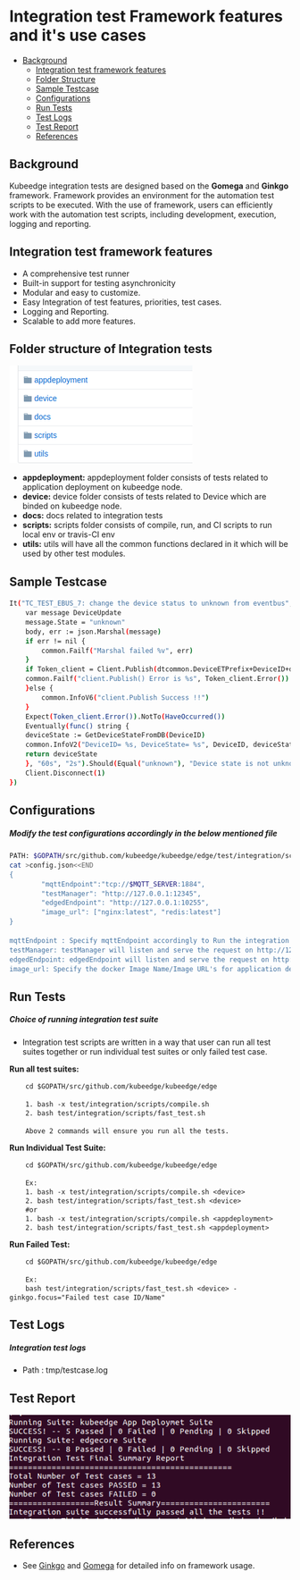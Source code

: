 # Integration test Framework features and it's use cases

- [Background](#Background)
    - [Integration test framework features](#Integration-test-framework-features)
    - [Folder Structure](#Folder-structure-of-Integration-tests)
    - [Sample Testcase](#Sample-Testcase)
    - [Configurations](#Configurations)
    - [Run Tests](#Run-Tests)
    - [Test Logs](#Integration-test-logs)
    - [Test Report](#Test-Report)
    - [References](#References)

## Background
Kubeedge integration tests are designed based on the **Gomega** and **Ginkgo** framework.
Framework provides an environment for the automation test scripts to be executed. With the use of framework, users can efficiently work with the automation test scripts, including development, execution, logging and reporting.

## Integration test framework features
 - A comprehensive test runner
 - Built-in support for testing asynchronicity
 - Modular and easy to customize.
 - Easy Integration of test features, priorities, test cases.
 - Logging and Reporting.
 - Scalable to add more features.

## Folder structure of Integration tests

<img src="./integration_folder_structure.png">

   - **appdeployment:** appdeployment folder consists of tests related to application deployment on kubeedge node.
   - **device:** device folder consists of tests related to Device which are binded on kubeedge node.
   - **docs:** docs related to integration tests
   - **scripts:** scripts folder consists of compile, run, and CI scripts to run local env or travis-CI env
   - **utils:** utils will have all the common functions declared in it which will be used by other test modules.

## Sample Testcase

```bash
It("TC_TEST_EBUS_7: change the device status to unknown from eventbus", func() {
    var message DeviceUpdate
    message.State = "unknown"
    body, err := json.Marshal(message)
    if err != nil {
    	common.Failf("Marshal failed %v", err)
    }
    if Token_client = Client.Publish(dtcommon.DeviceETPrefix+DeviceID+dtcommon.DeviceETStateUpdateSuffix, 0, false, body); Token_client.Wait() && Token_client.Error() != nil {
   	common.Failf("client.Publish() Error is %s", Token_client.Error())
    }else {
    	common.InfoV6("client.Publish Success !!")
    }
    Expect(Token_client.Error()).NotTo(HaveOccurred())
    Eventually(func() string {
    deviceState := GetDeviceStateFromDB(DeviceID)
    common.InfoV2("DeviceID= %s, DeviceState= %s", DeviceID, deviceState)
    return deviceState
    }, "60s", "2s").Should(Equal("unknown"), "Device state is not unknown within specified time")
    Client.Disconnect(1)
})
```
## Configurations
##### Modify the test configurations accordingly in the below mentioned file
```bash
PATH: $GOPATH/src/github.com/kubeedge/kubeedge/edge/test/integration/scripts/fast_test.sh
cat >config.json<<END
{
        "mqttEndpoint":"tcp://$MQTT_SERVER:1884",
        "testManager": "http://127.0.0.1:12345",
        "edgedEndpoint": "http://127.0.0.1:10255",
        "image_url": ["nginx:latest", "redis:latest"]
}

mqttEndpoint : Specify mqttEndpoint accordingly to Run the integration tests on internal or External MQTT server.
testManager: testManager will listen and serve the request on http://127.0.0.1:12345
edgedEndpoint: edgedEndpoint will listen and serve the request on http://127.0.0.1:10255
image_url: Specify the docker Image Name/Image URL's for application deployments on edge node.
```
## Run Tests
##### Choice of running integration test suite

* Integration test scripts are written in a way that user can run all test suites together or run individual test suites or only failed test case.

**Run all test suites:**
```shell
    cd $GOPATH/src/github.com/kubeedge/kubeedge/edge

    1. bash -x test/integration/scripts/compile.sh
    2. bash test/integration/scripts/fast_test.sh

    Above 2 commands will ensure you run all the tests.
```

**Run Individual Test Suite:**
```shell
    cd $GOPATH/src/github.com/kubeedge/kubeedge/edge

    Ex:
    1. bash -x test/integration/scripts/compile.sh <device>
    2. bash test/integration/scripts/fast_test.sh <device>
    #or
    1. bash -x test/integration/scripts/compile.sh <appdeployment>
    2. bash test/integration/scripts/fast_test.sh <appdeployment>
```

**Run Failed Test:**
```shell
    cd $GOPATH/src/github.com/kubeedge/kubeedge/edge

    Ex:
    bash test/integration/scripts/fast_test.sh <device> -ginkgo.focus="Failed test case ID/Name"
```
## Test Logs
##### Integration test logs

* Path : tmp/testcase.log

## Test Report
<img src="./Integration_test_report.png">

## References
* See [Ginkgo](https://github.com/onsi/ginkgo) and [Gomega](https://github.com/onsi/gomega) for detailed info on framework usage.